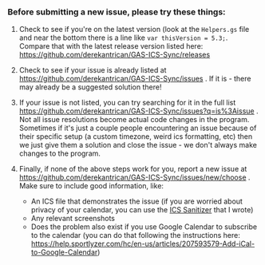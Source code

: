 ### Before submitting a new issue, please try these things:

1. Check to see if you're on the latest version (look at the `Helpers.gs` file and near the bottom there is a line like `var thisVersion = 5.3;`. Compare that with the latest release version listed here: https://github.com/derekantrican/GAS-ICS-Sync/releases

2. Check to see if your issue is already listed at https://github.com/derekantrican/GAS-ICS-Sync/issues . If it is - there may already be a suggested solution there!

3. If your issue is not listed, you can try searching for it in the full list https://github.com/derekantrican/GAS-ICS-Sync/issues?q=is%3Aissue . Not all issue resolutions become actual code changes in the program. Sometimes if it's just a couple people encountering an issue because of their specific setup (a custom timezone, weird ics formatting, etc) then we just give them a solution and close the issue - we don't always make changes to the program.

4. Finally, if none of the above steps work for you, report a new issue at https://github.com/derekantrican/GAS-ICS-Sync/issues/new/choose . Make sure to include good information, like:

    - An ICS file that demonstrates the issue (if you are worried about privacy of your calendar, you can use the [ICS Sanitizer](https://derekantrican.github.io/icssanitizer.html) that I wrote)
    - Any relevant screenshots
    - Does the problem also exist if you use Google Calendar to subscribe to the calendar (you can do that following the instructions here: https://help.sportlyzer.com/hc/en-us/articles/207593579-Add-iCal-to-Google-Calendar)